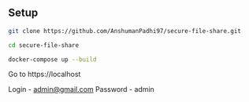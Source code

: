 Setup
---

```bash
git clone https://github.com/AnshumanPadhi97/secure-file-share.git
```

```bash
cd secure-file-share
```

```bash
docker-compose up --build
```

Go to https://localhost

Login - admin@gmail.com
Password - admin
